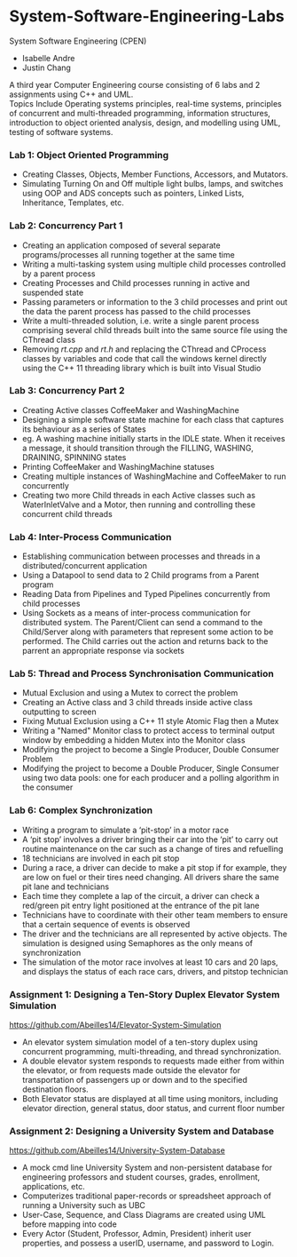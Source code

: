 # System-Software-Engineering-Labs
System Software Engineering (CPEN)  
- Isabelle Andre
- Justin Chang

A third year Computer Engineering course consisting of 6 labs and 2 assignments using C++ and UML.  
Topics Include Operating systems principles, real-time systems, principles of concurrent and multi-threaded programming,
information structures, introduction to object oriented analysis, design, and modelling using UML, testing of software systems.

### Lab 1: Object Oriented Programming
* Creating Classes, Objects, Member Functions, Accessors, and Mutators.
* Simulating Turning On and Off multiple light bulbs, lamps, and switches using OOP and ADS concepts such as
pointers, Linked Lists, Inheritance, Templates, etc.

### Lab 2: Concurrency Part 1
* Creating an application composed of several separate programs/processes all running together at the same time
* Writing a multi-tasking system using multiple child processes controlled by a parent process
* Creating Processes and Child processes running in active and suspended state
* Passing parameters or information to the 3 child processes and print out the data the parent process has passed to
the child processes
* Write a multi-threaded solution, i.e. write a single parent process comprising several child threads
built into the same source file using the CThread class
* Removing *rt.cpp* and *rt.h* and replacing the CThread and CProcess classes by variables and code that
call the windows kernel directly using the C++ 11 threading library which is built into Visual Studio

### Lab 3: Concurrency Part 2
* Creating Active classes CoffeeMaker and WashingMachine
* Designing  a simple software state machine for each class that captures its behaviour as a series of States
* eg. A washing machine initially starts in the IDLE state. When it receives a message, it should transition
through the FILLING, WASHING, DRAINING, SPINNING states
* Printing CoffeeMaker and WashingMachine statuses
* Creating multiple instances of WashingMachine and CoffeeMaker to run concurrently
* Creating two more Child threads in each Active classes such as WaterInletValve and a Motor, then running
and controlling these concurrent child threads

### Lab 4: Inter-Process Communication
* Establishing communication between processes and threads in a distributed/concurrent application
* Using a Datapool to send data to 2 Child programs from a Parent program
* Reading Data from Pipelines and Typed Pipelines concurrently from child processes
* Using Sockets as a means of inter-process communication for distributed system. The Parent/Client can
send a command to the Child/Server along with parameters that represent some action to be performed.
The Child carries out the action and returns back to the parrent an appropriate response via sockets

### Lab 5: Thread and Process Synchronisation Communication
* Mutual Exclusion and using a Mutex to correct the problem
* Creating an Active class and 3 child threads inside active class outputting to screen
* Fixing Mutual Exclusion using a C++ 11 style Atomic Flag then a Mutex
* Writing a "Named" Monitor class to protect access to terminal output window by embedding a hidden Mutex
into the Monitor class
* Modifying the project to become a Single Producer, Double Consumer Problem
* Modifying the project to become a Double Producer, Single Consumer using two data pools: one for each
producer and a polling algorithm in the consumer

### Lab 6: Complex Synchronization
* Writing a program to simulate a ‘pit-stop’ in a motor race
* A ‘pit stop’ involves a driver bringing their car into the ‘pit’ to carry out routine maintenance on
the car such as a change of tires and refuelling
* 18 technicians are involved in each pit stop
* During a race, a driver can decide to make a pit stop if for example, they are low on fuel or their
tires need changing. All drivers share the same pit lane and technicians
* Each time they complete a lap of the circuit, a driver can check a red/green pit entry light
positioned at the entrance of the pit lane
* Technicians have to coordinate with their other team members to ensure that a certain sequence of
events is observed
* The driver and the technicians are all represented by active objects. The simulation is designed using
Semaphores as the only means of synchronization
* The simulation of the motor race involves at least 10 cars and 20 laps, and displays the status of each
race cars, drivers, and pitstop technician

### Assignment 1: Designing a Ten-Story Duplex Elevator System Simulation
https://github.com/Abeilles14/Elevator-System-Simulation
* An elevator system simulation model of a ten-story duplex using concurrent programming, multi-threading,
and thread synchronization.
* A double elevator system responds to requests made either from within the elevator, or from requests made outside the elevator for transportation of passengers up or down and to the specified destination floors.
* Both Elevator status are displayed at all time using monitors, including elevator direction, general status, door status, and current floor number

### Assignment 2: Designing a University System and Database
https://github.com/Abeilles14/University-System-Database
* A mock cmd line University System and non-persistent database for engineering professors and student
courses, grades, enrollment, applications, etc.
* Computerizes traditional paper-records or spreadsheet approach of running a University such as UBC
* User-Case, Sequence, and Class Diagrams are created using UML before mapping into code
* Every Actor (Student, Professor, Admin, President) inherit user properties, and possess a userID,
username, and password to Login.







